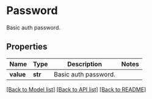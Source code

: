 # Password

Basic auth password.

## Properties
Name | Type | Description | Notes
------------ | ------------- | ------------- | -------------
**value** | **str** | Basic auth password. | 

[[Back to Model list]](../README.md#documentation-for-models) [[Back to API list]](../README.md#documentation-for-api-endpoints) [[Back to README]](../README.md)


